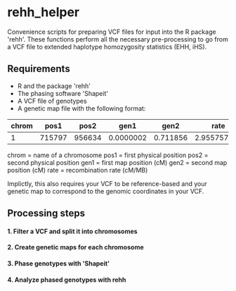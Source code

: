 # rehh_helper

Convenience scripts for preparing VCF files for input into the R package 'rehh'. These functions perform all the necessary pre-processing to go from a VCF file to extended haplotype homozygosity statistics (EHH, iHS). 

## Requirements

- R and the package 'rehh'
- The phasing software 'Shapeit'
- A VCF file of genotypes
- A genetic map file with the following format:

|chrom|pos1|pos2|gen1|gen2|rate|
|---|---|---|---|---|---|
|1|715797|956634|0.0000002|0.711856|2.955757629|

chrom = name of a chromosome
pos1 = first physical position
pos2 = second physical position
gen1 = first map position (cM)
gen2 = second map position (cM)
rate = recombination rate (cM/MB)

Implictly, this also requires your VCF to be reference-based and your genetic map to correspond to the genomic coordinates in your VCF.  

## Processing steps

#### 1. Filter a VCF and split it into chromosomes

#### 2. Create genetic maps for each chromosome 

#### 3. Phase genotypes with 'Shapeit'

#### 4. Analyze phased genotypes with rehh

